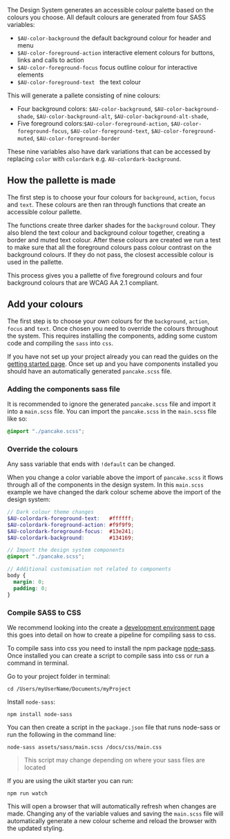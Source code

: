 The Design System generates an accessible colour palette based on the colours you choose. All default colours are generated from four SASS variables:

- `$AU-color-background` the default background colour for header and menu
- `$AU-color-foreground-action` interactive element colours for buttons, links and calls to action
- `$AU-color-foreground-focus` focus outline colour for interactive elements
- `$AU-color-foreground-text ` the text colour

This will generate a pallete consisting of nine colours:

- Four background colors: `$AU-color-background`, `$AU-color-background-shade`,  `$AU-color-background-alt`, `$AU-color-background-alt-shade`, 
- Five foreground colors:`$AU-color-foreground-action`, `$AU-color-foreground-focus`, `$AU-color-foreground-text`, `$AU-color-foreground-muted`, `$AU-color-foreground-border`

These nine variables also have dark variations that can be accessed by replacing `color` with `colordark` e.g. `AU-colordark-background`.


## How the pallette is made

The first step is to choose your four colours for `background`, `action`, `focus` and `text`. These colours are then ran through functions that create an accessible colour pallette. 

The functions create three darker shades for the `background` colour. They also blend the text colour and background colour together, creating a border and muted text colour. After these colours are created we run a test to make sure that all the foreground colours pass colour contrast on the background colours. If they do not pass, the closest accessible colour is used in the pallette.

This process gives you a pallette of five foreground colours and four background colours that are WCAG AA 2.1 compliant.


## Add your colours

The first step is to choose your own colours for the `background`, `action`, `focus` and `text`. Once chosen you need to override the colours throughout the system. This requires installing the components, adding some custom code and compiling the `sass` into `css`.

If you have not set up your project already you can read the guides on the [getting started page](get-started). Once set up and you have components installed you should have an automatically generated `pancake.scss` file.

### Adding the components sass file

It is recommended to ignore the generated `pancake.scss` file and import it into a `main.scss` file. You can import the `pancake.scss` in the `main.scss` file like so:
```scss
@import "./pancake.scss";
```

### Override the colours

Any sass variable that ends with `!default` can be changed.

When you change a color variable above the import of `pancake.scss` it flows through all of the components in the design system. In this `main.scss` example we have changed the dark colour scheme above the import of the design system:
```scss
// Dark colour theme changes
$AU-colordark-foreground-text:   #ffffff;
$AU-colordark-foreground-action: #f9f9f9;
$AU-colordark-foreground-focus:  #13e241;
$AU-colordark-background:        #134169;

// Import the design system components
@import "./pancake.scss";

// Additional customisation not related to components
body {
  margin: 0;
  padding: 0;
}
```

### Compile SASS to CSS

We recommend looking into the create a [development environment page](/get-started/development-environment) this goes into detail on how to create a pipeline for compiling sass to css.

To compile sass into css you need to install the npm package [node-sass](https://www.npmjs.com/package/node-sass). Once installed you can create a script to compile sass into css or run a command in terminal.

Go to your project folder in terminal:
```
cd /Users/myUserName/Documents/myProject
``` 

Install `node-sass`:
```
npm install node-sass
```

You can then create a script in the `package.json` file that runs node-sass or run the following in the command line:
```
node-sass assets/sass/main.scss /docs/css/main.css
```

> This script may change depending on where your sass files are located

If you are using the uikit starter you can run:
```
npm run watch
```

This will open a browser that will automatically refresh when changes are made. Changing any of the variable values and saving the `main.scss` file will automatically generate a new colour scheme and reload the browser with the updated styling.
